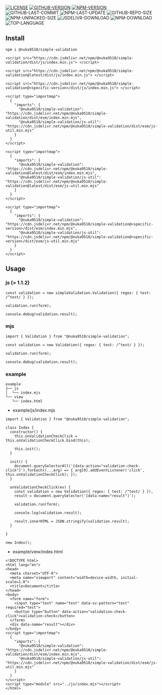[![LICENSE][license]][license-url]
[![GITHUB-VERSION][github-version]][github-version-url]
[![NPM-VERSION][npm-version]][npm-version-url]
![GITHUB-LAST-COMMIT][github-last-commit]
![NPM-LAST-UPDATE][npm-last-update]
![GITHUB-REPO-SIZE][github-repo-size]
![NPM-UNPACKED-SIZE][npm-unpacked-size]
![JSDELIVR-DOWNLOAD][jsdelivr-download]
![NPM-DOWNLOAD][npm-download]
![TOP-LANGUAGE][top-language]

[license]: https://img.shields.io/npm/l/%40nuka9510%2Fsimple-validation
[license-url]: https://github.com/nuka9510/simple-validation/blob/main/LICENSE

[github-version]: https://img.shields.io/github/package-json/v/nuka9510/simple-validation?logo=github
[github-version-url]: https://github.com/nuka9510/simple-validation

[npm-version]: https://img.shields.io/npm/v/%40nuka9510%2Fsimple-validation?logo=npm
[npm-version-url]: https://www.npmjs.com/package/@nuka9510/simple-validation

[github-last-commit]: https://img.shields.io/github/last-commit/nuka9510/simple-validation?logo=github

[npm-last-update]: https://img.shields.io/npm/last-update/%40nuka9510%2Fsimple-validation?logo=npm

[github-repo-size]: https://img.shields.io/github/repo-size/nuka9510/simple-validation?logo=github

[npm-unpacked-size]: https://img.shields.io/npm/unpacked-size/%40nuka9510%2Fsimple-validation?logo=npm

[jsdelivr-download]: https://img.shields.io/jsdelivr/npm/hm/%40nuka9510/simple-validation?logo=jsdelivr

[npm-download]: https://img.shields.io/npm/dm/%40nuka9510%2Fsimple-validation?logo=npm

[top-language]: https://img.shields.io/github/languages/top/nuka9510/simple-validation

## Install
```
npm i @nuka9510/simple-validation
```
```
<script src="https://cdn.jsdelivr.net/npm/@nuka9510/simple-validation/dist/js/index.min.js"> </script>
```
```
<script src="https://cdn.jsdelivr.net/npm/@nuka9510/simple-validation@latest/dist/js/index.min.js"> </script>
```
```
<script src="https://cdn.jsdelivr.net/npm/@nuka9510/simple-validation@<specific-version>/dist/js/index.min.js"> </script>
```
```
<script type="importmap">
  {
    "imports": {
      "@nuka9510/simple-validation": "https://cdn.jsdelivr.net/npm/@nuka9510/simple-validation/dist/esm/index.min.mjs",
      "@nuka9510/simple-validation/js-util": "https://cdn.jsdelivr.net/npm/@nuka9510/simple-validation/dist/esm/js-util.min.mjs"
    }
  }
</script>
```
```
<script type="importmap">
  {
    "imports": {
      "@nuka9510/simple-validation": "https://cdn.jsdelivr.net/npm/@nuka9510/simple-validation@latest/dist/esm/index.min.mjs",
      "@nuka9510/simple-validation/js-util": "https://cdn.jsdelivr.net/npm/@nuka9510/simple-validation@latest/dist/esm/js-util.min.mjs"
    }
  }
</script>
```
```
<script type="importmap">
  {
    "imports": {
      "@nuka9510/simple-validation": "https://cdn.jsdelivr.net/npm/@nuka9510/simple-validation@<specific-version>/dist/esm/index.min.mjs",
      "@nuka9510/simple-validation/js-util": "https://cdn.jsdelivr.net/npm/@nuka9510/simple-validation@<specific-version>/dist/esm/js-util.min.mjs"
    }
  }
</script>
```
## Usage
### js (> 1.1.2)
```
const validation = new simpleValidation.Validation({ regex: { test: /^test/ } });

validation.run(form);

console.debug(validation.result);
```
### mjs
```
import { Validation } from "@nuka9510/simple-validation";

const validation = new Validation({ regex: { test: /^test/ } });

validation.run(form);

console.debug(validation.result);
```
### example
```
example
├── js
│  └── index.mjs
└── view
   └── index.html
```
* example/js/index.mjs
```
import { Validation } from "@nuka9510/simple-validation";

class Index {
  constructor() {
    this.onValidationCheckClick = this.onValidationCheckClick.bind(this);

    this.init();
  }

  init() {
    document.querySelectorAll('[data-action="validation-check-click"]').forEach((...arg) => { arg[0].addEventListener('click', this.onValidationCheckClick); });
  }

  onValidationCheckClick(ev) {
    const validation = new Validation({ regex: { test: /^test/ } }),
    result = document.querySelector('[data-name="result"]');

    validation.run(form);

    console.log(validation.result);

    result.innerHTML = JSON.stringify(validation.result);
  }

}

new Index();
```
* example/view/index.html
```
<!DOCTYPE html>
<html lang="en">
<head>
  <meta charset="UTF-8">
  <meta name="viewport" content="width=device-width, initial-scale=1.0">
  <title>Document</title>
</head>
<body>
  <form name="form">
    <input type="text" name="test" data-sv-pattern="test" required="test">
    <button type="button" data-action="validation-check-click">validation-check</button>
  </form>
  <div data-name="result"></div>
</body>
<script type="importmap">
  {
    "imports": {
      "@nuka9510/simple-validation": "https://cdn.jsdelivr.net/npm/@nuka9510/simple-validation/dist/esm/index.min.mjs",
      "@nuka9510/simple-validation/js-util": "https://cdn.jsdelivr.net/npm/@nuka9510/simple-validation/dist/esm/js-util.min.mjs"
    }
  }
</script>
<script type="module" src="../js/index.mjs"></script>
</html>
```